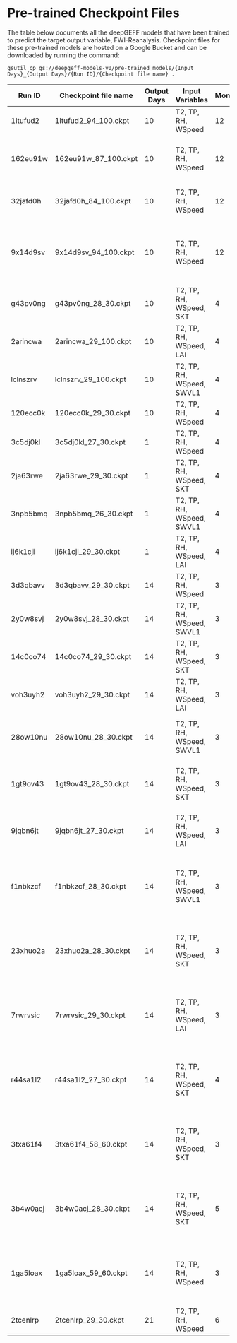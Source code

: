 # Pre-trained Checkpoint Files

The table below documents all the deepGEFF models that have been trained to predict the target output variable, FWI-Reanalysis. Checkpoint files for these pre-trained models are hosted on a Google Bucket and can be downloaded by running the command:
```
gsutil cp gs://deepgeff-models-v0/pre-trained_models/{Input Days}_{Output Days}/{Run ID}/{Checkpoint file name} .
```


| Run ID   | Checkpoint file name   | Output Days | Input Variables           | Months | Input Days | Preprocessing                                                                     | Epochs | Accuracy                                                                               |
|----------|------------------------|-------------|---------------------------|--------|------------|-----------------------------------------------------------------------------------|--------|----------------------------------------------------------------------------------------|
| 1ltufud2 | 1ltufud2_94_100.ckpt   | 10          | T2, TP, RH, WSpeed        | 12     | 4          | - Box-cox transformation                                                          | 100    |  [1ltufud2_acc.png](src/model/checkpoints/pre_trained/4_10/1ltufud2/1ltufud2_acc.png)  |
| 162eu91w | 162eu91w_87_100.ckpt   | 10          | T2, TP, RH, WSpeed        | 12     | 4          | - Undersampling for FWI < 10<br>- Box-cox transformation                          | 100    |  [162eu91w_acc.png](src/model/checkpoints/pre-trained/4_10/162eu91w/162eu91w_acc.png)  |
| 32jafd0h | 32jafd0h_84_100.ckpt   | 10          | T2, TP, RH, WSpeed        | 12     | 4          | - Class-Balanced Loss<br>- Box-cox transformation                                 | 100    |  [32jafd0h_acc.png](src/model/checkpoints/pre-trained/4_10/32jafd0h/32jafd0h_acc.png)  |
| 9x14d9sv | 9x14d9sv_94_100.ckpt   | 10          | T2, TP, RH, WSpeed        | 12     | 4          | - Class-Balanced Loss<br>- Undersampling for FWI < 10<br>- Box-cox transformation | 100    |  [9x14d9sv_acc.png](src/model/checkpoints/pre-trained/4_10/9x14d9sv/9x14d9sv_acc.png)  |
| g43pv0ng | g43pv0ng_28_30.ckpt    | 10          | T2, TP, RH, WSpeed, SKT   | 4      | 4          | - Box-cox transformation                                                          | 30     |  [g43pv0ng_acc.png](src/model/checkpoints/pre-trained/4_10/g43pv0ng/g43pv0ng_acc.png)  |
| 2arincwa | 2arincwa_29_100.ckpt   | 10          | T2, TP, RH, WSpeed, LAI   | 4      | 4          | - Box-cox transformation                                                          | 30     |  [2arincwa_acc.png](src/model/checkpoints/pre-trained/4_10/2arincwa/2arincwa_acc.png)  |
| lclnszrv | lclnszrv_29_100.ckpt   | 10          | T2, TP, RH, WSpeed, SWVL1 | 4      | 4          | - Box-cox transformation                                                          | 30     |  [lclnszrv_acc.png](src/model/checkpoints/pre-trained/4_10/lclnszrv/lclnszrv_acc.png)  |
| 120ecc0k | 120ecc0k_29_30.ckpt    | 10          | T2, TP, RH, WSpeed        | 4      | 4          | - Box-cox transformation                                                          | 30     |  [120ecc0k_acc.png](src/model/checkpoints/pre-trained/4_10/120ecc0k/120ecc0k_acc.png)  |
| 3c5dj0kl | 3c5dj0kl_27_30.ckpt    | 1           | T2, TP, RH, WSpeed        | 4      | 2          | - Box-cox transformation                                                          | 30     |  [3c5dj0kl_acc.png](src/model/checkpoints/pre-trained/4_10/3c5dj0kl/3c5dj0kl_acc.png)  |
| 2ja63rwe | 2ja63rwe_29_30.ckpt    | 1           | T2, TP, RH, WSpeed, SKT   | 4      | 2          | - Box-cox transformation                                                          | 30     | [2ja63rwe_acc.png](src/model/checkpoints/pre-trained/2_1/2ja63rwe/2ja63rwe_acc.png)    |
| 3npb5bmq | 3npb5bmq_26_30.ckpt    | 1           | T2, TP, RH, WSpeed, SWVL1 | 4      | 2          | - Box-cox transformation                                                          | 30     |  [3npb5bmq_acc.png](src/model/checkpoints/pre-trained/2_1/3npb5bmq/3npb5bmq_acc.png)   |
| ij6k1cji | ij6k1cji_29_30.ckpt    | 1           | T2, TP, RH, WSpeed, LAI   | 4      | 2          | - Box-cox transformation                                                          | 30     | [ij6k1cji_acc.png](src/model/checkpoints/pre-trained/2_1/ij6k1cji/ij6k1cji_acc.png)    |
| 3d3qbavv | 3d3qbavv_29_30.ckpt    | 14          | T2, TP, RH, WSpeed        | 3      | 4          | - Box-cox transformation                                                          | 30     |  [3d3qbavv_acc.png](src/model/checkpoints/pre-trained/4_14/3d3qbavv/3d3qbavv_acc.png)  |
| 2y0w8svj | 2y0w8svj_28_30.ckpt    | 14          | T2, TP, RH, WSpeed, SWVL1 | 3      | 4          | - Box-cox transformation                                                          | 30     |  [2y0w8svj_acc.png](src/model/checkpoints/pre-trained/4_14/2y0w8svj/2y0w8svj_acc.png)  |
| 14c0co74 | 14c0co74_29_30.ckpt    | 14          | T2, TP, RH, WSpeed, SKT   | 3      | 4          | - Box-cox transformation                                                          | 30     |  [14c0co74_acc.png](src/model/checkpoints/pre-trained/4_14//14c0co74/14c0co74_acc.png) |
| voh3uyh2 | voh3uyh2_29_30.ckpt    | 14          | T2, TP, RH, WSpeed, LAI   | 3      | 4          | - Box-cox transformation                                                          | 30     | [voh3uyh2_acc.png](src/model/checkpoints/pre-trained/4_14/voh3uyh2/voh3uyh2_acc.png)   |
| 28ow10nu | 28ow10nu_28_30.ckpt    | 14          | T2, TP, RH, WSpeed, SWVL1 | 3      | 4          | - Undersampling for FWI < 10<br>- Box-cox transformation                          | 30     | [28ow10nu_acc.png](src/model/checkpoints/pre-trained/4_14/28ow10nu/28ow10nu_acc.png)   |
| 1gt9ov43 | 1gt9ov43_28_30.ckpt    | 14          | T2, TP, RH, WSpeed, SKT   | 3      | 4          | - Undersampling for FWI < 10<br>- Box-cox transformation                          | 30     |  [1gt9ov43_acc.png](src/model/checkpoints/pre-trained/4_14/1gt9ov43/1gt9ov43_acc.png)  |
| 9jqbn6jt | 9jqbn6jt_27_30.ckpt    | 14          | T2, TP, RH, WSpeed, LAI   | 3      | 4          | - Undersampling for FWI < 10<br>- Box-cox transformation                          | 30     |  [9jqbn6jt_acc.png](src/model/checkpoints/pre-trained/4_14/9jqbn6jt/9jqbn6jt_acc.png)  |
| f1nbkzcf | f1nbkzcf_28_30.ckpt    | 14          | T2, TP, RH, WSpeed, SWVL1 | 3      | 4          | - Class-Balanced Loss<br>- Undersampling for FWI < 10<br>- Box-cox transformation | 30     |  [f1nbkzcf_acc.png](src/model/checkpoints/pre-trained/4_14/f1nbkzcf/f1nbkzcf_acc.png)  |
| 23xhuo2a | 23xhuo2a_28_30.ckpt    | 14          | T2, TP, RH, WSpeed, SKT   | 3      | 4          | - Class-Balanced Loss<br>- Undersampling for FWI < 10<br>- Box-cox transformation | 30     |  [23xhuo2a_acc.png](src/model/checkpoints/pre-trained/4_14/23xhuo2a/23xhuo2a_acc.png)  |
| 7rwrvsic | 7rwrvsic_29_30.ckpt    | 14          | T2, TP, RH, WSpeed, LAI   | 3      | 4          | - Class-Balanced Loss<br>- Undersampling for FWI < 10<br>- Box-cox transformation | 30     | [7rwrvsic_acc.png](src/model/checkpoints/pre-trained/4_14/7rwrvsic/7rwrvsic_acc.png)   |
| r44sa1l2 | r44sa1l2_27_30.ckpt    | 14          | T2, TP, RH, WSpeed, SKT   | 4      | 4          | - Class-Balanced Loss<br>- Undersampling for FWI < 10<br>- Box-cox transformation | 30     |  [r44sa1l2_acc.png](src/model/checkpoints/pre-trained/4_14/r44sa1l2/r44sa1l2_acc.png)  |
| 3txa61f4 | 3txa61f4_58_60.ckpt    | 14          | T2, TP, RH, WSpeed, SKT   | 3      | 4          | - Class-Balanced Loss<br>- Undersampling for FWI < 10<br>- Box-cox transformation | 60     |  [3txa61f4_acc.png](src/model/checkpoints/pre-trained/4_14/3txa61f4/3txa61f4_acc.png)  |
| 3b4w0acj | 3b4w0acj_28_30.ckpt    | 14          | T2, TP, RH, WSpeed, SKT   | 5      | 4          | - Class-Balanced Loss<br>- Undersampling for FWI < 10<br>- Box-cox transformation | 30     |  [3b4w0acj_acc.png](src/model/checkpoints/pre-trained/4_14/3b4w0acj/3b4w0acj_acc.png)  |
| 1ga5loax | 1ga5loax_59_60.ckpt    | 14          | T2, TP, RH, WSpeed        | 3      | 4          | - Class-Balanced Loss<br>- Undersampling for FWI < 10<br>- Box-cox transformation | 60     |  [1ga5loax_acc.png](src/model/checkpoints/pre-trained/4_14/1ga5loax/1ga5loax_acc.png)  |
| 2tcenlrp | 2tcenlrp_29_30.ckpt    | 21          | T2, TP, RH, WSpeed        | 6      | 7          | - Box-cox transformation                                                          | 30     | [2tcenlrp_acc.png](src/model/checkpoints/pre-trained/7_21/2tcenlrp/2tcenlrp_acc.png)   |
